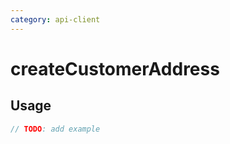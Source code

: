 ```yaml
---
category: api-client
---
```


# createCustomerAddress

<!-- PLACEHOLDER_DESCRIPTION -->

## Usage

```ts
// TODO: add example
```
